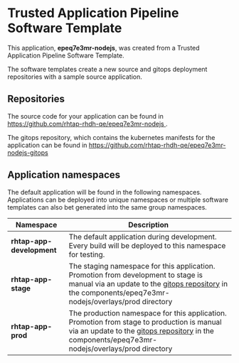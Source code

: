 # Trusted Application Pipeline Software Template

This application, **epeq7e3mr-nodejs**, was created from a Trusted Application Pipeline Software Template.

The software templates create a new source and gitops deployment repositories with a sample source application. 

## Repositories

The source code for your application can be found in [https://github.com/rhtap-rhdh-qe/epeq7e3mr-nodejs ](https://github.com/rhtap-rhdh-qe/epeq7e3mr-nodejs ).
 
The gitops repository, which contains the kubernetes manifests for the application can be found in 
[https://github.com/rhtap-rhdh-qe/epeq7e3mr-nodejs-gitops ](https://github.com/rhtap-rhdh-qe/epeq7e3mr-nodejs-gitops ) 

## Application namespaces 

The default application will be found in the following namespaces. Applications can be deployed into unique namespaces or multiple software templates can also bet generated into the same group namespaces.  

|  Namespace   |  Description   |  
| -------- | -------- |   
| **rhtap-app-development** | The default application during development. Every build will be deployed to this namespace for testing. | 
| **rhtap-app-stage** | The staging namespace for this application. Promotion from development to stage is manual via an update to the [gitops repository](https://github.com/rhtap-rhdh-qe/epeq7e3mr-nodejs-gitops ) in the components/epeq7e3mr-nodejs/overlays/prod directory |  
| **rhtap-app-prod** | The production namespace for this application. Promotion from stage to production is manual via an update to the [gitops repository](https://github.com/rhtap-rhdh-qe/epeq7e3mr-nodejs-gitops ) in the components/epeq7e3mr-nodejs/overlays/prod directory | 